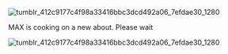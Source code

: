 ![tumblr_412c9177c4f98a33416bbc3dcd492a06_7efdae30_1280](https://github.com/abiaw/abiaw/assets/147349822/6f7ac535-6ef4-4fbd-a3d7-f16d1ad1d3d5)

MAX is cooking on a new about. Please wait

![tumblr_412c9177c4f98a33416bbc3dcd492a06_7efdae30_1280](https://github.com/abiaw/abiaw/assets/147349822/6f7ac535-6ef4-4fbd-a3d7-f16d1ad1d3d5)

<!--
**MAXiMegan/MAXiMegan** is a ✨ _special_ ✨ repository because its `README.md` (this file) appears on your GitHub profile.

Here are some ideas to get you started:

- 🔭 I’m currently working on ...
- 🌱 I’m currently learning ...
- 👯 I’m looking to collaborate on ...
- 🤔 I’m looking for help with ...
- 💬 Ask me about ...
- 📫 How to reach me: ...
- 😄 Pronouns: ...
- ⚡ Fun fact: ...
Who is Abbie? [https://moriartythepatriotocs.fandom.com/wiki/Abbie_(James_Moriarty)]
-->
